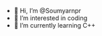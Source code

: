 - 👋 Hi, I’m @Soumyarnpr
- 👀 I’m interested in coding
- 🌱 I’m currently learning C++

<!---
Soumyarnpr/Soumyarnpr is a ✨ special ✨ repository because its `README.md` (this file) appears on your GitHub profile.
You can click the Preview link to take a look at your changes.
--->
